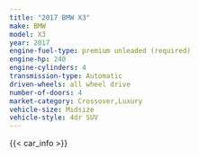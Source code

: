 ```yaml
---
title: "2017 BMW X3"
make: BMW
model: X3
year: 2017
engine-fuel-type: premium unleaded (required)
engine-hp: 240
engine-cylinders: 4
transmission-type: Automatic
driven-wheels: all wheel drive
number-of-doors: 4
market-category: Crossover,Luxury
vehicle-size: Midsize
vehicle-style: 4dr SUV
---
```


{{< car_info >}}
